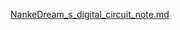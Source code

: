 [NankeDream_s_digital_circuit_note.md](https://github.com/nankedream-tang/NankeDream-s-digital-circuit-note/files/9034554/NankeDream_s_digital_circuit_note.md)
